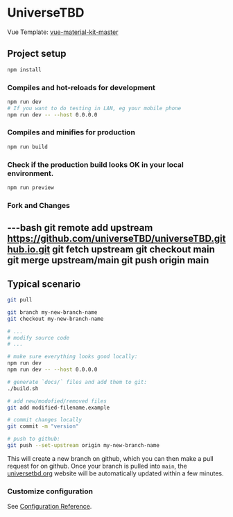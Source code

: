 # UniverseTBD

Vue Template: [vue-material-kit-master](https://www.creative-tim.com/product/vue-material-kit)

## Project setup
```bash
npm install
```

### Compiles and hot-reloads for development
```bash
npm run dev
# If you want to do testing in LAN, eg your mobile phone
npm run dev -- --host 0.0.0.0
```

### Compiles and minifies for production
```bash
npm run build
```

### Check if the production build looks OK in your local environment.
```bash
npm run preview
```

### Fork and Changes
---bash
git remote add upstream https://github.com/universeTBD/universeTBD.github.io.git
git fetch upstream
git checkout main
git merge upstream/main
git push origin main
---

## Typical scenario
```bash
git pull

git branch my-new-branch-name
git checkout my-new-branch-name

# ...
# modify source code
# ...

# make sure everything looks good locally:
npm run dev
npm run dev -- --host 0.0.0.0

# generate `docs/` files and add them to git:
./build.sh

# add new/modofied/removed files
git add modified-filename.example

# commit changes locally
git commit -m "version"

# push to github:
git push --set-upstream origin my-new-branch-name
```
This will create a new branch on github, which you can then make a pull request for on github. Once your branch is pulled into `main`, the [universetbd.org](https://universetbd.org) website will be automatically updated within a few minutes.


### Customize configuration
See [Configuration Reference](https://cli.vuejs.org/config/).